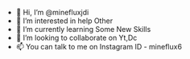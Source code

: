 - 👋 Hi, I’m @minefluxjdi
- 👀 I’m interested in help Other
- 🌱 I’m currently learning Some New Skills
- 💞️ I’m looking to collaborate on Yt,Dc
- 📫 You can talk to me on Instagram
ID - mineflux6

<!---
minefluxjdi/minefluxjdi is a ✨ special ✨ repository because its `README.md` (this file) appears on your GitHub profile.
You can click the Preview link to take a look at your changes.
--->
